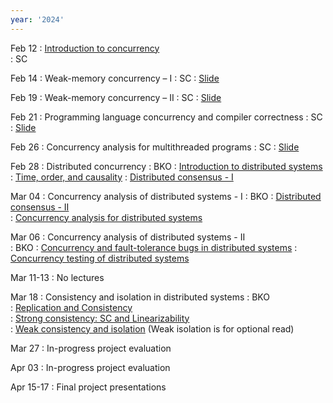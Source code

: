 ```yaml
---
year: '2024'
---
```


Feb 12
: [Introduction to concurrency](https://brightspace.tudelft.nl/d2l/le/content/595274/viewContent/3613357/View)  
	:  SC	
	

Feb 14
: Weak-memory concurrency – I 
	: SC 
: [Slide](https://brightspace.tudelft.nl/d2l/le/content/595274/viewContent/3615425/View)

	
Feb 19
: Weak-memory concurrency – II 
	: SC 
: [Slide](https://brightspace.tudelft.nl/d2l/le/content/595274/viewContent/3619426/View)

 
Feb 21 
: Programming language concurrency and compiler correctness 
	:  SC
: [Slide](https://brightspace.tudelft.nl/d2l/le/content/595274/viewContent/3619431/View)

Feb 26
: Concurrency analysis for multithreaded programs 
	: SC
: [Slide](https://brightspace.tudelft.nl/d2l/le/content/595274/viewContent/3621593/View)



Feb 28
: Distributed concurrency 
	: BKO
: [Introduction to distributed systems](https://brightspace.tudelft.nl/d2l/le/content/595274/viewContent/3621921/View)
: [Time, order, and causality](https://brightspace.tudelft.nl/d2l/le/content/595274/viewContent/3621923/View)
: [Distributed consensus - I](https://brightspace.tudelft.nl/d2l/le/content/595274/viewContent/3621928/View)

Mar 04
: Concurrency analysis of distributed systems - I
	: BKO
: [Distributed consensus - II](https://brightspace.tudelft.nl/d2l/le/content/595274/viewContent/3621928/View)	
: [Concurrency analysis for distributed systems](https://brightspace.tudelft.nl/d2l/le/content/595274/viewContent/3621932/View)

	
Mar 06
: Concurrency analysis of distributed systems - II   
	: BKO
: [Concurrency and fault-tolerance bugs in distributed systems](https://brightspace.tudelft.nl/d2l/le/content/595274/viewContent/3629503/View)
: [Concurrency testing of distributed systems](https://brightspace.tudelft.nl/d2l/le/content/595274/viewContent/3621593/View)

	
Mar 11-13
: No lectures 


Mar 18
: Consistency and isolation in distributed systems
	: BKO  
: [Replication and Consistency](https://brightspace.tudelft.nl/d2l/le/content/595274/viewContent/3631867/View)  
: [Strong consistency: SC and Linearizability](https://brightspace.tudelft.nl/d2l/le/content/595274/viewContent/3621935/View)  
: [Weak consistency and isolation](https://brightspace.tudelft.nl/d2l/le/content/595274/viewContent/3621936/View) (Weak isolation is for optional read)

<!-- Mar 29-31
: No lectures -->

Mar 27
: In-progress project evaluation

Apr 03
: In-progress project evaluation

<!--
Apr 14
: Active research directions
	: BKO, SC
-->

Apr 15-17
: Final project presentations

